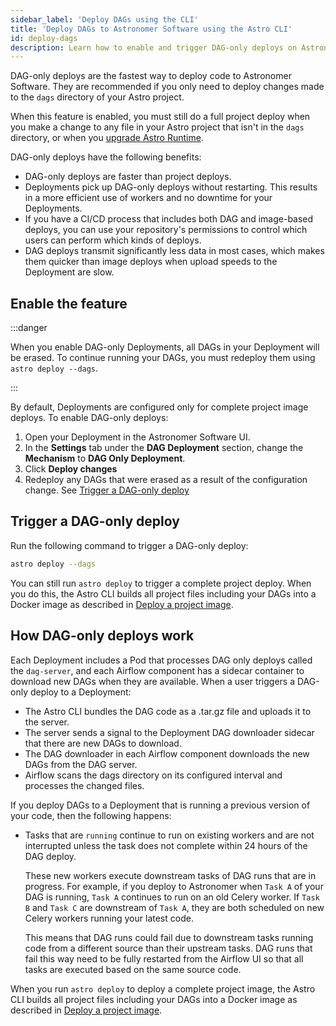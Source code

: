 ```yaml
---
sidebar_label: 'Deploy DAGs using the CLI'
title: 'Deploy DAGs to Astronomer Software using the Astro CLI'
id: deploy-dags
description: Learn how to enable and trigger DAG-only deploys on Astronomer Software.
---
```


DAG-only deploys are the fastest way to deploy code to Astronomer Software. They are recommended if you only need to deploy changes made to the `dags` directory of your Astro project.

When this feature is enabled, you must still do a full project deploy when you make a change to any file in your Astro project that isn't in the `dags` directory, or when you [upgrade Astro Runtime](manage-airflow-versions.md).

DAG-only deploys have the following benefits:

- DAG-only deploys are faster than project deploys.
- Deployments pick up DAG-only deploys without restarting. This results in a more efficient use of workers and no downtime for your Deployments.
- If you have a CI/CD process that includes both DAG and image-based deploys, you can use your repository's permissions to control which users can perform which kinds of deploys.
- DAG deploys transmit significantly less data in most cases, which makes them quicker than image deploys when upload speeds to the Deployment are slow.

## Enable the feature

:::danger

When you enable DAG-only Deployments, all DAGs in your Deployment will be erased. To continue running your DAGs, you must redeploy them using `astro deploy --dags`. 

:::

By default, Deployments are configured only for complete project image deploys. To enable DAG-only deploys:

1. Open your Deployment in the Astronomer Software UI.
2. In the **Settings** tab under the **DAG Deployment** section, change the **Mechanism** to **DAG Only Deployment**. 
3. Click **Deploy changes**
4. Redeploy any DAGs that were erased as a result of the configuration change. See [Trigger a DAG-only deploy](#trigger-a-dag-only-deploy)

## Trigger a DAG-only deploy

Run the following command to trigger a DAG-only deploy:

```sh
astro deploy --dags
```

You can still run `astro deploy` to trigger a complete project deploy. When you do this, the Astro CLI builds all project files including your DAGs into a Docker image as described in [Deploy a project image](deploy-cli.md).

## How DAG-only deploys work

Each Deployment includes a Pod that processes DAG only deploys called the `dag-server`, and each Airflow component has a sidecar container to download new DAGs when they are available. When a user triggers a DAG-only deploy to a Deployment:

- The Astro CLI bundles the DAG code as a .tar.gz file and uploads it to the server.
- The server sends a signal to the Deployment DAG downloader sidecar that there are new DAGs to download.
- The DAG downloader in each Airflow component downloads the new DAGs from the DAG server.
- Airflow scans the dags directory on its configured interval and processes the changed files.

If you deploy DAGs to a Deployment that is running a previous version of your code, then the following happens:

- Tasks that are `running` continue to run on existing workers and are not interrupted unless the task does not complete within 24 hours of the DAG deploy.

    These new workers execute downstream tasks of DAG runs that are in progress. For example, if you deploy to Astronomer when `Task A` of your DAG is running, `Task A` continues to run on an old Celery worker. If `Task B` and `Task C` are downstream of `Task A`, they are both scheduled on new Celery workers running your latest code.

    This means that DAG runs could fail due to downstream tasks running code from a different source than their upstream tasks. DAG runs that fail this way need to be fully restarted from the Airflow UI so that all tasks are executed based on the same source code.

When you run `astro deploy` to deploy a complete project image, the Astro CLI builds all project files including your DAGs into a Docker image as described in [Deploy a project image](deploy-cli.md).